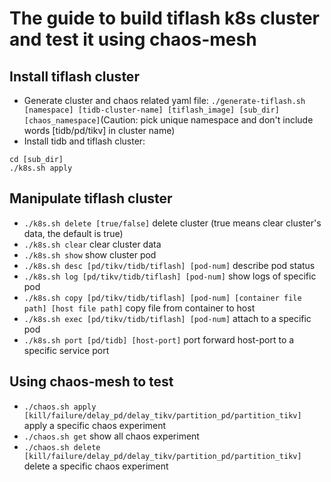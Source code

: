 # The guide to build tiflash k8s cluster and test it using chaos-mesh

## Install tiflash cluster
* Generate cluster and chaos related yaml file: `./generate-tiflash.sh [namespace] [tidb-cluster-name] [tiflash_image] [sub_dir] [chaos_namespace]`(Caution: pick unique namespace and don't include words [tidb/pd/tikv] in cluster name)
* Install tidb and tiflash cluster: 
```
cd [sub_dir]
./k8s.sh apply
```

## Manipulate tiflash cluster
* `./k8s.sh delete [true/false]` delete cluster (true means clear cluster's data, the default is true)
* `./k8s.sh clear` clear cluster data
* `./k8s.sh show` show cluster pod
* `./k8s.sh desc [pd/tikv/tidb/tiflash] [pod-num]` describe pod status
* `./k8s.sh log [pd/tikv/tidb/tiflash] [pod-num]` show logs of specific pod
* `./k8s.sh copy [pd/tikv/tidb/tiflash] [pod-num] [container file path] [host file path]` copy file from container to host
* `./k8s.sh exec [pd/tikv/tidb/tiflash] [pod-num]` attach to a specific pod
* `./k8s.sh port [pd/tidb] [host-port]` port forward host-port to a specific service port

## Using chaos-mesh to test
* `./chaos.sh apply [kill/failure/delay_pd/delay_tikv/partition_pd/partition_tikv]` apply a specific chaos experiment
* `./chaos.sh get` show all chaos experiment
* `./chaos.sh delete [kill/failure/delay_pd/delay_tikv/partition_pd/partition_tikv]` delete a specific chaos experiment
